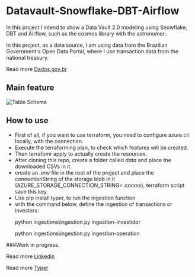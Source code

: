 # Datavault-Snowflake-DBT-Airflow

In this project I intend to show a Data Vault 2.0 modeling using Snowflake, DBT and Airflow, such as the cosmos library with the astronomer.. 

In this project, as a data source, I am using data from the Brazilian Government's Open Data Portal, where I use transaction data from the national treasury. 

Read more [Dados.gov.br](https://dados.gov.br/dados/busca?termo=tesouro)

## Main feature



![Table Schema](imagens/Stock_operations_datavault.png)


## How to use

- First of all, if you want to use terraform, you need to configure azure cli locally, with the connection.
- Execute the terraforming plan, to check which features will be created.
- Then terrafomr apply to actually create the resources. 
- After cloning this repo, create a folder called *data* and place the downloaded CSVs in it. 
- create an *.env* file in the root of the project and place the connectionString of the storage blob in it (AZURE_STORAGE_CONNECTION_STRING= *xxxxxx*), terraform script save this key.
- Use pip install typer, to run the ingestion function
- with the command below, define the ingestion of transactions or investors:
    <p>python ingestions\ingestion.py  ingestion-investidor</p>
    <p>python ingestions\ingestion.py  ingestion-operation</p>


###Work in progress.

Read more [Linkedin](https://www.linkedin.com/in/valmur-prado-39b81522/)<br>

Read more [Typer](https://typer.tiangolo.com/)

